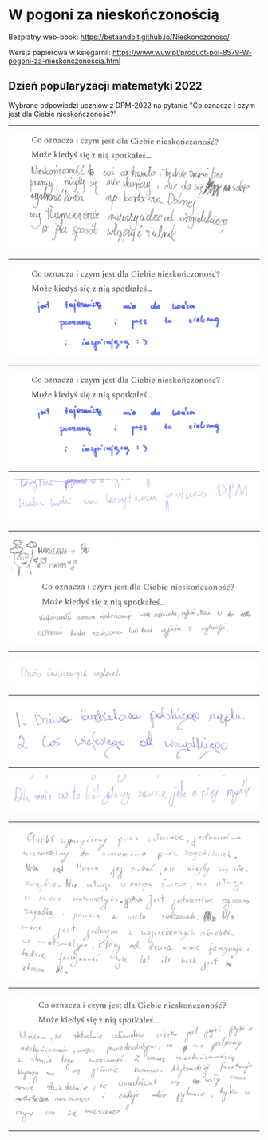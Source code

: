 # W pogoni za nieskończonością

Bezpłatny web-book: 
https://betaandbit.github.io/Nieskonczonosc/

Wersja papierowa w księgarnii: 
https://www.wuw.pl/product-pol-8579-W-pogoni-za-nieskonczonoscia.html

## Dzień popularyzacji matematyki 2022

Wybrane odpowiedzi uczniów z DPM-2022 na pytanie "Co oznacza i czym jest dla Ciebie nieskończoność?" 

---

![dpm01.png](dpm01.png)

---

![dpm02.png](dpm03.png)

---

![dpm03.png](dpm03.png)

---

![dpm04.png](dpm04.png)

---

![dpm05.png](dpm05.png)

---

![dpm06.png](dpm06.png)

---

![dpm07.png](dpm07.png)

---

![dpm08.png](dpm08.png)

---

![dpm09.png](dpm09.png)

---

![dpm10.png](dpm10.png)

---

